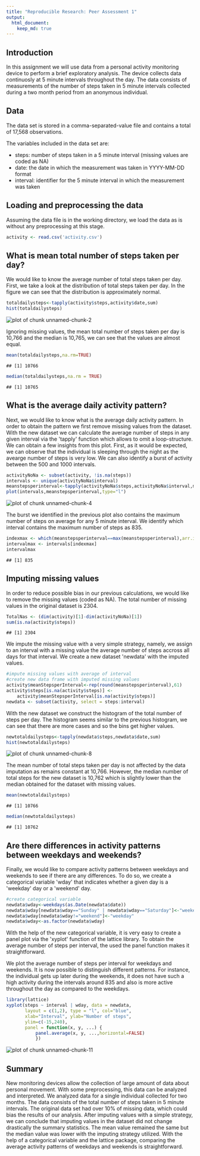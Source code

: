 ```yaml
---
title: "Reproducible Research: Peer Assessment 1"
output: 
  html_document:
    keep_md: true
---
```


## Introduction
In this assignment we will use data from a personal activity monitoring device to perform a brief exploratory analysis. The device collects data continuosly at 5 minute intervals throughout the day. The data consists of measurements of the number of steps taken in 5 minute intervals collected during a two month period from an anonymous individual.

## Data
The data set is stored in a comma-separated-value file and contains a total of 17,568 observations.

The variables included in the data set are:

- steps: number of steps taken in a 5 minute interval (missing values are coded as NA)
- date: the date in which the measurement was taken in YYYY-MM-DD format
- interval: identifier for the 5 minute interval in which the measurement was taken

## Loading and preprocessing the data
Assuming the data file is in the working directory, we load the data as is without any preprocessing at this stage.


```r
activity <- read.csv('activity.csv')
```


## What is mean total number of steps taken per day?
We would like to know the average number of total steps taken per day. First, we take a look at the distribution of total steps taken per day. In the figure we can see that the distribution is approximately normal.

```r
totaldailysteps<-tapply(activity$steps,activity$date,sum)
hist(totaldailysteps)
```

![plot of chunk unnamed-chunk-2](figure/unnamed-chunk-2.png) 

Ignoring missing values, the mean total number of steps taken per day is 10,766 and the median is 10,765, we can see that the values are almost equal.

```r
mean(totaldailysteps,na.rm=TRUE)
```

```
## [1] 10766
```

```r
median(totaldailysteps,na.rm = TRUE)
```

```
## [1] 10765
```

## What is the average daily activity pattern?
Next, we would like to know what is the average daily activity pattern. In order to obtain the pattern we first remove missing values from the dataset. With the new dataset we can calculate the average number of steps in any given interval via the 'tapply' function which allows to omit a loop-structure.
We can obtain a few insights from this plot. First, as it would be expected, we can observe that the individual is sleeping through the night as the avearge number of steps is very low. We can also identify a burst of activity between the 500 and 1000 intervals.

```r
activityNoNa <- subset(activity, !is.na(steps))
intervals <- unique(activityNoNa$interval)
meanstepsperinterval<-tapply(activityNoNa$steps,activityNoNa$interval,mean)
plot(intervals,meanstepsperinterval,type="l")
```

![plot of chunk unnamed-chunk-4](figure/unnamed-chunk-4.png) 

The burst we identified in the previous plot also contains the maximum number of steps on average for any 5 minute interval. We identify which interval contains the maximum number of steps as 835.

```r
indexmax <- which(meanstepsperinterval==max(meanstepsperinterval),arr.ind = TRUE)[1]
intervalmax <- intervals[indexmax]
intervalmax
```

```
## [1] 835
```

## Imputing missing values
In order to reduce possible bias in our previous calculations, we would like to remove the missing values (coded as NA). The total number of missing values in the original dataset is 2304.


```r
TotalNas <- (dim(activity)[1]-dim(activityNoNa)[1])
sum(is.na(activity$steps))
```

```
## [1] 2304
```

We impute the missing value with a very simple strategy, namely, we assign to an interval with a missing value the average number of steps accross all days for that interval. We create a new dataset 'newdata' with the imputed values.


```r
#impute missing values with average of interval
#create new data frame with imputed missing values
activity$meanStepsperInterval<-rep(round(meanstepsperinterval),61)
activity$steps[is.na(activity$steps)] <- 
    activity$meanStepsperInterval[is.na(activity$steps)]
newdata <- subset(activity, select = steps:interval)
```

With the new dataset we construct the histogram of the total number of steps per day. The histogram seems similar to the previous histogram, we can see that there are more cases and so the bins get higher values.


```r
newtotaldailysteps<-tapply(newdata$steps,newdata$date,sum)
hist(newtotaldailysteps)
```

![plot of chunk unnamed-chunk-8](figure/unnamed-chunk-8.png) 

The mean number of total steps taken per day is not affected by the data imputation as remains constant at 10,766. However, the median number of total steps for the new dataset is 10,762 which is slightly lower than the median obtained for the dataset with missing values.


```r
mean(newtotaldailysteps)
```

```
## [1] 10766
```

```r
median(newtotaldailysteps)
```

```
## [1] 10762
```

## Are there differences in activity patterns between weekdays and weekends?
Finally, we would like to compare activity patterns between weekdays and weekends to see if there are any differences. To do so, we create a categorical variable 'wday' that indicates whether a given day is a 'weekday' day or a 'weekend' day.


```r
#create categorical variable
newdata$wday<-weekdays(as.Date(newdata$date))
newdata$wday[newdata$wday=="Sunday" | newdata$wday=="Saturday"]<-"weekend"
newdata$wday[newdata$wday!="weekend"]<-"weekday"
newdata$wday<-as.factor(newdata$wday)
```

With the help of the new categorical variable, it is very easy to create a panel plot via the 'xyplot' function of the lattice library. To obtain the average number of steps per interval, the used the panel function makes it straightforward.

We plot the average number of steps per interval for weekdays and weekends. It is now possible to distinguish different patterns. For instance, the individual gets up later during the weekends, it does not have such a high activity during the intervals around 835 and also is more active throughout the day as compared to the weekdays.


```r
library(lattice)
xyplot(steps ~ interval | wday, data = newdata,       
       layout = c(1,2), type = "l", col="blue",
       xlab="Interval", ylab="Number of steps",
       ylim=c(-15,240), 
       panel = function(x, y, ...) {
           panel.average(x, y, ...,horizontal=FALSE)
           })
```

![plot of chunk unnamed-chunk-11](figure/unnamed-chunk-11.png) 

## Summary
New monitoring devices allow the collection of large amount of data about personal movement. With some preprocessing, this data can be analyzed and interpreted. We analyzed data for a single individual collected for two months. The data consists of the total number of steps taken in 5 minute intervals. The original data set had over 10% of missing data, which could bias the results of our analysis. After imputing values with a simple strategy, we can conclude that imputing values in the dataset did not change drastically the summary statistics. The mean value remained the same but the median value was lower with the imputing strategy utilized. With the help of a categorical variable and the lattice package, comparing the average activity patterns of weekdays and weekends is straightforward.
